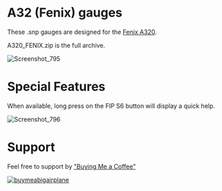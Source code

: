 # A32 (Fenix) gauges

These .snp gauges are designed for the [Fenix A320](https://fenixsim.com/).

A320_FENIX.zip is the full archive.

![Screenshot_795](https://github.com/1l2p-dev/spad-fip-gauges/assets/26790042/a9569424-0780-45e1-9b13-fc5b34dba5b0)

# Special Features

When available, long press on the FIP S6 button will display a quick help.

![Screenshot_796](https://github.com/1l2p-dev/spad-fip-gauges/assets/26790042/ca3b20fe-6a41-4484-9465-b7c6461272a2)

# Support

Feel free to support by ["Buying Me a Coffee" ](https://buymeacoffee.com/1l2p)

[![buymeabigairplane](https://github.com/1l2p-dev/spad-fip-gauges/assets/26790042/db47cd19-976c-4e12-ae8c-80bd245a558b)](https://buymeacoffee.com/1l2p)

